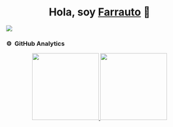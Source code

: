 <!--### Hi, I'm Farrauto-->
<div align="center">
<h1 align="center">Hola, soy <a href="https://aristi.dev">Farrauto</a> 👋</h1>
</div>
<img src="https://github.com/Farreto06/Farreto06/assets/141441733/250fc67a-2ff6-442a-b4db-b776ac41cd60">

### ⚙️ &nbsp;GitHub Analytics

<p align="center">
<a href="https://github.com/Farreto06">
  <img height="180em" src="https://github-readme-stats-eight-theta.vercel.app/api?username=Farreto06&show_icons=true&theme=algolia&include_all_commits=true&count_private=true"/>
  <img height="180em" src="https://github-readme-stats-eight-theta.vercel.app/api/top-langs/?username=Farreto06&layout=compact&langs_count=8&theme=algolia"/>
</a>
</p>
<!--
**Farreto06/Farreto06** is a ✨ _special_ ✨ repository because its `README.md` (this file) appears on your GitHub profile.

Here are some ideas to get you started:

- 🔭 I’m currently working on ...
- 🌱 I’m currently learning ...
- 👯 I’m looking to collaborate on ...
- 🤔 I’m looking for help with ...
- 💬 Ask me about ...
- 📫 How to reach me: ...
- 😄 Pronouns: ...
- ⚡ Fun fact: ...
-->
